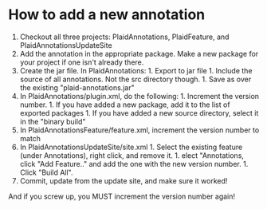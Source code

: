 # How to add a new annotation #
  1. Checkout all three projects: PlaidAnnotations, PlaidFeature, and PlaidAnnotationsUpdateSite
  1. Add the annotation in the appropriate package. Make a new package for your project if one isn't already there.
  1. Create the jar file. In PlaidAnnotations:
    1. Export to jar file
    1. Include the source of all annotations. Not the src directory though.
    1. Save as over the existing "plaid-annotations.jar"
  1. In PlaidAnnotations/plugin.xml, do the following:
    1. Increment the version number.
    1. If you have added a new package, add it to the list of exported packages
    1. If you have added a new source directory, select it in the "binary build"
  1. In PlaidAnnotationsFeature/feature.xml, increment the version number to match
  1. In PlaidAnnotationsUpdateSite/site.xml
    1. Select the existing feature (under Annotations), right click, and remove it.
    1. elect "Annotations, click "Add Feature.." and add the one with the new version number.
    1. Click "Build All".
  1. Commit, update from the update site, and make sure it worked!

And if you screw up, you MUST increment the version number again!